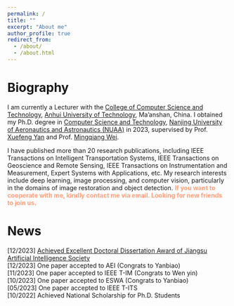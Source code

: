 ```yaml
---
permalink: /
title: ""
excerpt: "About me"
author_profile: true
redirect_from: 
  - /about/
  - /about.html
---
```


Biography
======
I am currently a Lecturer with the <a href="https://cs.ahut.edu.cn/"> College of Computer Science and Technology</a>, <a href="https://www.ahut.edu.cn/">Anhui University of Technology</a>, Ma’anshan, China. I obtained my Ph.D. degree in <a href="http://cs.nuaa.edu.cn/">Computer Science and Technology</a>, 
	<a href="https://www.nuaa.edu.cn/">Nanjing University of Aeronautics and Astronautics (NUAA)</a> in 2023, supervised by Prof. <a href="http://faculty.nuaa.edu.cn/yxf/zh_CN/index.htm" target="_blank">
	Xuefeng Yan</a> and Prof. <a href="https://mingqiangwei.github.io/" target="_blank"> Mingqiang Wei</a>.
 
I have published more than 20 research publications, including IEEE Transactions on Intelligent Transportation Systems, IEEE Transactions on Geoscience and Remote Sensing, IEEE Transactions on Instrumentation and Measurement, Expert Systems with Applications, etc. My research interests include deep learning, image processing, and computer vision, particularly in the domains of image restoration and object detection. <font color=LightSalmon><b>If you want to cooperate with me, kindly contact me via email. Looking for new friends to join us.</b></font>



News 
====== 
[12/2023] <a href="http://www.jsai.org.cn/ainews/notice/4265.html">Achieved Excellent Doctoral Dissertation Award of Jiangsu Artificial Intelligence Society</a> <br>
[12/2023] One paper accepted to  AEI (Congrats to Yanbiao) <br>
[11/2023] One paper accepted to IEEE T-IM (Congrats to Wen yin) <br>
[10/2023] One paper accepted to  ESWA (Congrats to Yanbiao) <br>
[05/2023] One paper accepted to  IEEE T-ITS <br>
[10/2022] Achieved National Scholarship for Ph.D. Students <br>


